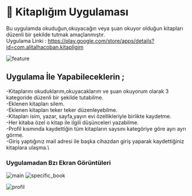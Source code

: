 
# :closed_book: Kitaplığım Uygulaması

Bu uygulamda okuduğun,okuyacağın veya şuan okuyor olduğun kitapları düzenli bir şekilde tutmak amaçlanmıştır.\
Uygulama Linki : https://play.google.com/store/apps/details?id=com.alitalhacoban.kitapligim

![feature](https://user-images.githubusercontent.com/64840495/124169797-51b6d280-daaf-11eb-84ff-c32e2acfce20.png)
 

## Uygulama İle Yapabileceklerin ;

-Kitaplarını okuduklarım,okuyacaklarım ve şuan okuyorum olarak 3 kategoride düzenli bir şekilde tutabilme.\
-Eklenen kitapları silem.\
-Eklenen kitapları teker teker düzenleyebilme.\
-Kitapları isim, yazar, sayfa,yayın evi özellikleriyle birlikte kaydetme.\
-Her kitaba özel o kitap ile ilgili düşünceleri yazabilme.\
-Profil kısmında kaydettiğin tüm kitapların saysını kategöriye göre ayrı ayrı görme.\
-Giriş yaptığınız mail adresi ile başka cihazdan giriş yaparak kaydettiğiniz kitaplara ulaşma.\

### Uygulamadan Bzı Ekran Görüntüleri 


![main](https://user-images.githubusercontent.com/64840495/124169874-6abf8380-daaf-11eb-8301-3be7cc0d781e.PNG)   ![specific_book](https://user-images.githubusercontent.com/64840495/124170003-917dba00-daaf-11eb-95fb-1fa798bb8c2f.PNG) 

![profil](https://user-images.githubusercontent.com/64840495/124170507-2e405780-dab0-11eb-8e9f-7c5f33e843c1.PNG)








